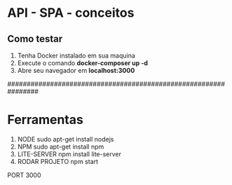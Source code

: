 # API - SPA - conceitos

## Como testar 

1. Tenha Docker instalado em sua maquina 
2. Execute o comando 
    **docker-composer up -d**
3. Abre seu navegador em
   **localhost:3000** 

################################################################
# Ferramentas
1. NODE
    sudo apt-get install nodejs
2. NPM
    sudo apt-get install npm
3. LITE-SERVER
    npm install lite-server
4. RODAR PROJETO
    npm start

PORT 3000